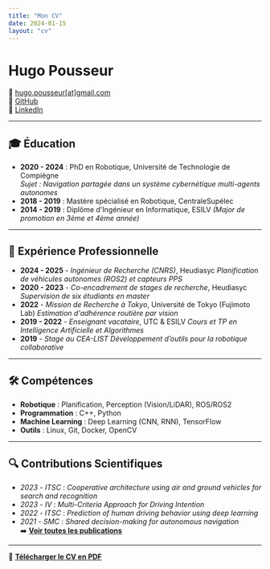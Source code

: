```yaml
---
title: "Mon CV"
date: 2024-01-15
layout: "cv"
---
```


# Hugo Pousseur  
📧 [hugo.pousseur[at]gmail.com](mailto:hugo.pousseur[at]gmail.com)  
🐙 [GitHub](https://github.com/pouceHeure/)  
🔗 [LinkedIn](https://www.linkedin.com/in/hugo-pousseur/)

---

## 🎓 Éducation  
- **2020 - 2024** : PhD en Robotique, Université de Technologie de Compiègne  
  *Sujet : Navigation partagée dans un système cybernétique multi-agents autonomes*  
- **2018 - 2019** : Mastère spécialisé en Robotique, CentraleSupélec  
- **2014 - 2019** : Diplôme d'Ingénieur en Informatique, ESILV *(Major de promotion en 3ème et 4ème année)*  

---

## 💼 Expérience Professionnelle  
- **2024 - 2025** - *Ingénieur de Recherche (CNRS)*, Heudiasyc   *Planification de véhicules autonomes (ROS2) et capteurs PPS*  
- **2020 - 2023** - *Co-encadrement de stages de recherche*, Heudiasyc  *Supervision de six étudiants en master*  
- **2022** - *Mission de Recherche à Tokyo*, Université de Tokyo (Fujimoto Lab)  *Estimation d'adhérence routière par vision*  
- **2019 - 2022** - *Enseignant vacataire*, UTC & ESILV  *Cours et TP en Intelligence Artificielle et Algorithmes*  
- **2019** - *Stage au CEA-LIST*  *Développement d’outils pour la robotique collaborative*  

---

## 🛠️ Compétences  
- **Robotique** : Planification, Perception (Vision/LiDAR), ROS/ROS2  
- **Programmation** : C++, Python  
- **Machine Learning** : Deep Learning (CNN, RNN), TensorFlow  
- **Outils** : Linux, Git, Docker, OpenCV  

---

## 🔍 Contributions Scientifiques  
- *2023* - *ITSC* : *Cooperative architecture using air and ground vehicles for search and recognition*  
- *2023* - *IV* : *Multi-Criteria Approach for Driving Intention*  
- *2022* - *ITSC* : *Prediction of human driving behavior using deep learning*  
- *2021* - *SMC* : *Shared decision-making for autonomous navigation*  
➡️ **[Voir toutes les publications](../publications/)**  

---

📄 **[Télécharger le CV en PDF](../cv.pdf)**
